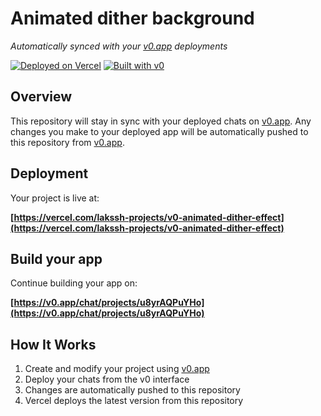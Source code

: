 # Animated dither background

*Automatically synced with your [v0.app](https://v0.app) deployments*

[![Deployed on Vercel](https://img.shields.io/badge/Deployed%20on-Vercel-black?style=for-the-badge&logo=vercel)](https://vercel.com/lakssh-projects/v0-animated-dither-effect)
[![Built with v0](https://img.shields.io/badge/Built%20with-v0.app-black?style=for-the-badge)](https://v0.app/chat/projects/u8yrAQPuYHo)

## Overview

This repository will stay in sync with your deployed chats on [v0.app](https://v0.app).
Any changes you make to your deployed app will be automatically pushed to this repository from [v0.app](https://v0.app).

## Deployment

Your project is live at:

**[https://vercel.com/lakssh-projects/v0-animated-dither-effect](https://vercel.com/lakssh-projects/v0-animated-dither-effect)**

## Build your app

Continue building your app on:

**[https://v0.app/chat/projects/u8yrAQPuYHo](https://v0.app/chat/projects/u8yrAQPuYHo)**

## How It Works

1. Create and modify your project using [v0.app](https://v0.app)
2. Deploy your chats from the v0 interface
3. Changes are automatically pushed to this repository
4. Vercel deploys the latest version from this repository